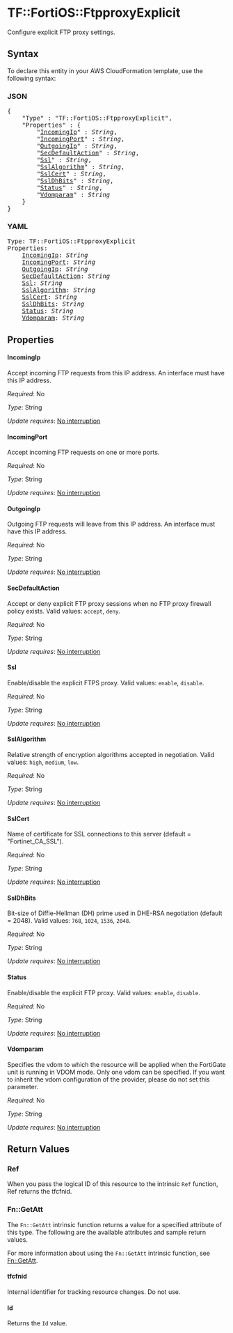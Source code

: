 # TF::FortiOS::FtpproxyExplicit

Configure explicit FTP proxy settings.

## Syntax

To declare this entity in your AWS CloudFormation template, use the following syntax:

### JSON

<pre>
{
    "Type" : "TF::FortiOS::FtpproxyExplicit",
    "Properties" : {
        "<a href="#incomingip" title="IncomingIp">IncomingIp</a>" : <i>String</i>,
        "<a href="#incomingport" title="IncomingPort">IncomingPort</a>" : <i>String</i>,
        "<a href="#outgoingip" title="OutgoingIp">OutgoingIp</a>" : <i>String</i>,
        "<a href="#secdefaultaction" title="SecDefaultAction">SecDefaultAction</a>" : <i>String</i>,
        "<a href="#ssl" title="Ssl">Ssl</a>" : <i>String</i>,
        "<a href="#sslalgorithm" title="SslAlgorithm">SslAlgorithm</a>" : <i>String</i>,
        "<a href="#sslcert" title="SslCert">SslCert</a>" : <i>String</i>,
        "<a href="#ssldhbits" title="SslDhBits">SslDhBits</a>" : <i>String</i>,
        "<a href="#status" title="Status">Status</a>" : <i>String</i>,
        "<a href="#vdomparam" title="Vdomparam">Vdomparam</a>" : <i>String</i>
    }
}
</pre>

### YAML

<pre>
Type: TF::FortiOS::FtpproxyExplicit
Properties:
    <a href="#incomingip" title="IncomingIp">IncomingIp</a>: <i>String</i>
    <a href="#incomingport" title="IncomingPort">IncomingPort</a>: <i>String</i>
    <a href="#outgoingip" title="OutgoingIp">OutgoingIp</a>: <i>String</i>
    <a href="#secdefaultaction" title="SecDefaultAction">SecDefaultAction</a>: <i>String</i>
    <a href="#ssl" title="Ssl">Ssl</a>: <i>String</i>
    <a href="#sslalgorithm" title="SslAlgorithm">SslAlgorithm</a>: <i>String</i>
    <a href="#sslcert" title="SslCert">SslCert</a>: <i>String</i>
    <a href="#ssldhbits" title="SslDhBits">SslDhBits</a>: <i>String</i>
    <a href="#status" title="Status">Status</a>: <i>String</i>
    <a href="#vdomparam" title="Vdomparam">Vdomparam</a>: <i>String</i>
</pre>

## Properties

#### IncomingIp

Accept incoming FTP requests from this IP address. An interface must have this IP address.

_Required_: No

_Type_: String

_Update requires_: [No interruption](https://docs.aws.amazon.com/AWSCloudFormation/latest/UserGuide/using-cfn-updating-stacks-update-behaviors.html#update-no-interrupt)

#### IncomingPort

Accept incoming FTP requests on one or more ports.

_Required_: No

_Type_: String

_Update requires_: [No interruption](https://docs.aws.amazon.com/AWSCloudFormation/latest/UserGuide/using-cfn-updating-stacks-update-behaviors.html#update-no-interrupt)

#### OutgoingIp

Outgoing FTP requests will leave from this IP address. An interface must have this IP address.

_Required_: No

_Type_: String

_Update requires_: [No interruption](https://docs.aws.amazon.com/AWSCloudFormation/latest/UserGuide/using-cfn-updating-stacks-update-behaviors.html#update-no-interrupt)

#### SecDefaultAction

Accept or deny explicit FTP proxy sessions when no FTP proxy firewall policy exists. Valid values: `accept`, `deny`.

_Required_: No

_Type_: String

_Update requires_: [No interruption](https://docs.aws.amazon.com/AWSCloudFormation/latest/UserGuide/using-cfn-updating-stacks-update-behaviors.html#update-no-interrupt)

#### Ssl

Enable/disable the explicit FTPS proxy. Valid values: `enable`, `disable`.

_Required_: No

_Type_: String

_Update requires_: [No interruption](https://docs.aws.amazon.com/AWSCloudFormation/latest/UserGuide/using-cfn-updating-stacks-update-behaviors.html#update-no-interrupt)

#### SslAlgorithm

Relative strength of encryption algorithms accepted in negotiation. Valid values: `high`, `medium`, `low`.

_Required_: No

_Type_: String

_Update requires_: [No interruption](https://docs.aws.amazon.com/AWSCloudFormation/latest/UserGuide/using-cfn-updating-stacks-update-behaviors.html#update-no-interrupt)

#### SslCert

Name of certificate for SSL connections to this server (default = "Fortinet_CA_SSL").

_Required_: No

_Type_: String

_Update requires_: [No interruption](https://docs.aws.amazon.com/AWSCloudFormation/latest/UserGuide/using-cfn-updating-stacks-update-behaviors.html#update-no-interrupt)

#### SslDhBits

Bit-size of Diffie-Hellman (DH) prime used in DHE-RSA negotiation (default = 2048). Valid values: `768`, `1024`, `1536`, `2048`.

_Required_: No

_Type_: String

_Update requires_: [No interruption](https://docs.aws.amazon.com/AWSCloudFormation/latest/UserGuide/using-cfn-updating-stacks-update-behaviors.html#update-no-interrupt)

#### Status

Enable/disable the explicit FTP proxy. Valid values: `enable`, `disable`.

_Required_: No

_Type_: String

_Update requires_: [No interruption](https://docs.aws.amazon.com/AWSCloudFormation/latest/UserGuide/using-cfn-updating-stacks-update-behaviors.html#update-no-interrupt)

#### Vdomparam

Specifies the vdom to which the resource will be applied when the FortiGate unit is running in VDOM mode. Only one vdom can be specified. If you want to inherit the vdom configuration of the provider, please do not set this parameter.

_Required_: No

_Type_: String

_Update requires_: [No interruption](https://docs.aws.amazon.com/AWSCloudFormation/latest/UserGuide/using-cfn-updating-stacks-update-behaviors.html#update-no-interrupt)

## Return Values

### Ref

When you pass the logical ID of this resource to the intrinsic `Ref` function, Ref returns the tfcfnid.

### Fn::GetAtt

The `Fn::GetAtt` intrinsic function returns a value for a specified attribute of this type. The following are the available attributes and sample return values.

For more information about using the `Fn::GetAtt` intrinsic function, see [Fn::GetAtt](https://docs.aws.amazon.com/AWSCloudFormation/latest/UserGuide/intrinsic-function-reference-getatt.html).

#### tfcfnid

Internal identifier for tracking resource changes. Do not use.

#### Id

Returns the <code>Id</code> value.

